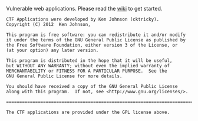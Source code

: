 Vulnerable web applications. Please read the [wiki](https://github.com/WebExploitationFramework/ctf_apps/wiki) to get started.

    CTF Applications were developed by Ken Johnson (cktricky).
    Copyright (C) 2012  Ken Johnson,

    This program is free software: you can redistribute it and/or modify
    it under the terms of the GNU General Public License as published by
    the Free Software Foundation, either version 3 of the License, or
    (at your option) any later version.

    This program is distributed in the hope that it will be useful,
    but WITHOUT ANY WARRANTY; without even the implied warranty of
    MERCHANTABILITY or FITNESS FOR A PARTICULAR PURPOSE.  See the
    GNU General Public License for more details.

    You should have received a copy of the GNU General Public License
    along with this program.  If not, see <http://www.gnu.org/licenses/>.

    ================================================================================

    The CTF applications are provided under the GPL license above.